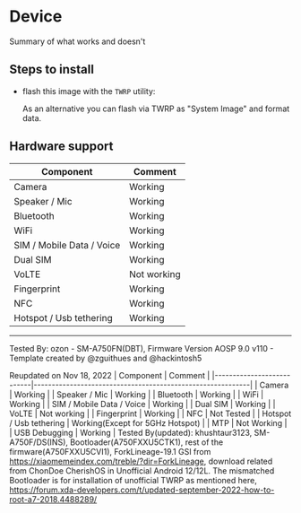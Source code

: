 # Device

Summary of what works and doesn't

## Steps to install

* flash this image with the `TWRP` utility:

    As an alternative you can flash via TWRP as "System Image" and format data.

## Hardware support

| Component                 |      Comment                                              |
|---------------------------|-----------------------------------------------------------|
| Camera                    | Working                                                |
| Speaker / Mic             | Working                                                    |
| Bluetooth                 | Working                                                    |
| WiFi                      | Working                                                    |
| SIM / Mobile Data / Voice | Working                                                    |
| Dual SIM | Working                                                    |
| VoLTE                     | Not working                                                    |
| Fingerprint               | Working                                                    |
| NFC                       | Working 
| Hotspot / Usb tethering   | Working                                           |
---

Tested By: ozon - SM-A750FN(DBT), Firmware Version AOSP 9.0 v110 - Template created by @zguithues and @hackintosh5

Reupdated on Nov 18, 2022 
| Component                 |      Comment                                               |
|---------------------------|------------------------------------------------------------|
| Camera                    | Working                                                    |
| Speaker / Mic             | Working                                                    |
| Bluetooth                 | Working                                                    |
| WiFi                      | Working                                                    |
| SIM / Mobile Data / Voice | Working                                                    |
| Dual SIM                  | Working                                                    |
| VoLTE                     | Not working                                                |
| Fingerprint               | Working                                                    |
| NFC                       | Not Tested                                                 |
| Hotspot / Usb tethering   | Working(Except for 5GHz Hotspot)                           |
| MTP                       | Not Working                                                |
| USB Debugging             | Working                                                    |
Tested By(updated):  khushtaur3123, SM-A750F/DS(INS), Bootloader(A750FXXU5CTK1), rest of the firmware(A750FXXU5CVI1), ForkLineage-19.1 GSI from https://xiaomemeindex.com/treble/?dir=ForkLineage, download related from ChonDoe CherishOS in Unofficial Android 12/12L.
The mismatched Bootloader is for installation of unofficial TWRP as mentioned here, https://forum.xda-developers.com/t/updated-september-2022-how-to-root-a7-2018.4488289/